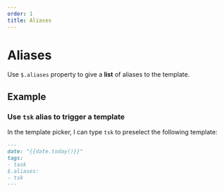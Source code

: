 ```yaml
---
order: 1
title: Aliases
---
```

# Aliases

Use `$.aliases` property to give a **list** of aliases to the template.

## Example

### Use `tsk` alias to trigger a template

In the template picker, I can type `tsk` to preselect the following template:

```md
---
date: "{{date.today()}}"
tags:
- task
$.aliases:
- tsk
---
```
